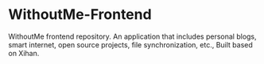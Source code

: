 # WithoutMe-Frontend
WithoutMe frontend repository. An application that includes personal blogs, smart internet, open source projects, file synchronization, etc., Built based on Xihan.
